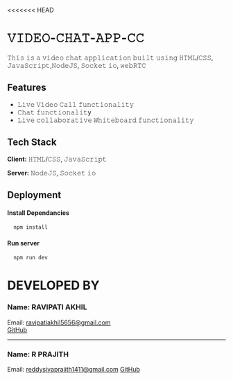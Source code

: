 <<<<<<< HEAD
# 𝚅𝙸𝙳𝙴𝙾-𝙲𝙷𝙰𝚃-𝙰𝙿𝙿-𝙲𝙲
𝚃𝚑𝚒𝚜 𝚒𝚜 𝚊 𝚟𝚒𝚍𝚎𝚘 𝚌𝚑𝚊𝚝 𝚊𝚙𝚙𝚕𝚒𝚌𝚊𝚝𝚒𝚘𝚗 𝚋𝚞𝚒𝚕𝚝 𝚞𝚜𝚒𝚗𝚐 𝙷𝚃𝙼𝙻/𝙲𝚂𝚂, 𝙹𝚊𝚟𝚊𝚂𝚌𝚛𝚒𝚙𝚝,𝙽𝚘𝚍𝚎𝙹𝚂, 𝚂𝚘𝚌𝚔𝚎𝚝 𝚒𝚘, 𝚠𝚎𝚋𝚁𝚃𝙲

## Features
- 𝙻𝚒𝚟𝚎 𝚅𝚒𝚍𝚎𝚘 𝙲𝚊𝚕𝚕 𝚏𝚞𝚗𝚌𝚝𝚒𝚘𝚗𝚊𝚕𝚒𝚝𝚢
- 𝙲𝚑𝚊𝚝 𝚏𝚞𝚗𝚌𝚝𝚒𝚘𝚗𝚊𝚕𝚒𝚝y
- 𝙻𝚒𝚟𝚎 𝚌𝚘𝚕𝚕𝚊𝚋𝚘𝚛𝚊𝚝𝚒𝚟𝚎 𝚆𝚑𝚒𝚝𝚎𝚋𝚘𝚊𝚛𝚍 𝚏𝚞𝚗𝚌𝚝𝚒𝚘𝚗𝚊𝚕𝚒𝚝𝚢


## Tech Stack

**Client:** 𝙷𝚃𝙼𝙻/𝙲𝚂𝚂, 𝙹𝚊𝚟𝚊𝚂𝚌𝚛𝚒𝚙𝚝

**Server:** 𝙽𝚘𝚍𝚎𝙹𝚂, 𝚂𝚘𝚌𝚔𝚎𝚝 𝚒𝚘


## Deployment

#### Install Dependancies

```bash
  npm install
```

#### Run server

```bash
  npm run dev
```
# DEVELOPED BY

### Name: RAVIPATI AKHIL  
Email: ravipatiakhil5656@gmail.com  
[GitHub](https://github.com/akhilravipati019)

---

### Name: R PRAJITH  
Email: reddysivaprajith1411@gmail.com
[GitHub](https://github.com/Prajith1411)
